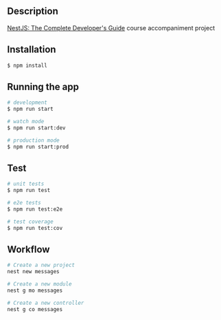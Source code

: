 ## Description

[NestJS: The Complete Developer's Guide](https://www.udemy.com/course/nestjs-the-complete-developers-guide/) course accompaniment project

## Installation

```bash
$ npm install
```

## Running the app

```bash
# development
$ npm run start

# watch mode
$ npm run start:dev

# production mode
$ npm run start:prod
```

## Test

```bash
# unit tests
$ npm run test

# e2e tests
$ npm run test:e2e

# test coverage
$ npm run test:cov
```

## Workflow

```bash
# Create a new project
nest new messages

# Create a new module
nest g mo messages

# Create a new controller
nest g co messages
```
